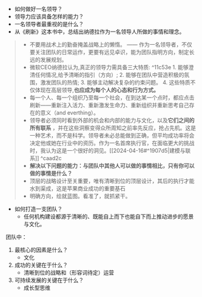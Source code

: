- 如何做好一名领导？
- 领导力应该具备怎样的能力？
- 一名领导者最重视的是什么？
- 从《刷新》这本书中，总结出纳德拉作为一名领导人所做的事情和理念。

>  - 不要用战术上的勤奋掩盖战略上的懒惰。
		—— 作为一名领导者，不仅要关注团队的日常运作，更要有远见卓识，能为团队指明方向，制定长远的发展规划。
>- 微软CEO纳德拉认为,真正的领导力需具备三大特质: ^11c53e
	1. 能够澄清任何情况,给予清晰的指引（方向）;
	2. 能够在团队中营造积极的氛围，激发团队的热情;
	3. 能够主动解决复杂的约束问题。
	4. 这些特质不仅体现在高层领导,**也应成为每个人的心态和行为方式。** 
>- 每一个人、每一个组织乃至每一个社会，在到达某一个点时，都应点击刷新——重新注入活力、重新激发生命力、重新组织并重新思考自己存在的意义（and everthing）。
>- 领导者必须同时看到外部的机会和内部的能力与文化，以及**它们之间的所有联系** ，并在这些洞察变得众所周知之前率先反应，抢占先机。这是一种艺术，而不是科学。领导者未必总能做到正确，但平均成功率将会决定他或她在行业中的资历。作为一名首席执行官，在面临更大的挑战时，我认为这是一个很好的洞见。[[2024-04-16#^1907d5|建模与联系]] ^caad2c
>- **解决以下问题的能力：与团队中其他人可以做的事情相比，只有你可以做的事情是什么？** 
>- 顶层的战略设计至关重要，唯有清晰到位的顶层设计，其后的执行才能水到渠成，这是苹果商业成功的重要基石
>- 明确方向，绘就蓝图。看准了，就抓紧干。


- 如何打造一支团队？
	- 任何机构建设都源于清晰的、既能自上而下也能自下而上推动进步的愿景与文化。

团队中：
1. 最核心的因素是什么？
	- 文化
2. 成功的关键在于什么？
	- 清晰到位的战略和（形容词待定）运营
3. 可持续发展的关键在于什么？
	- 成长型思维